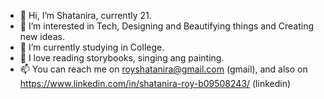 - 👋 Hi, I’m Shatanira, currently 21.
- 👀 I’m interested in Tech, Designing and Beautifying things and Creating new ideas.  
- 🌱 I’m currently studying in College.
- 💞️ I love reading storybooks, singing ang painting.
- 📫 You can reach me on royshatanira@gmail.com (gmail), and also on https://www.linkedin.com/in/shatanira-roy-b09508243/ (linkedin)

<!---
roy-shatanira/roy-shatanira is a ✨ special ✨ repository because its `README.md` (this file) appears on your GitHub profile.
You can click the Preview link to take a look at your changes.
--->
